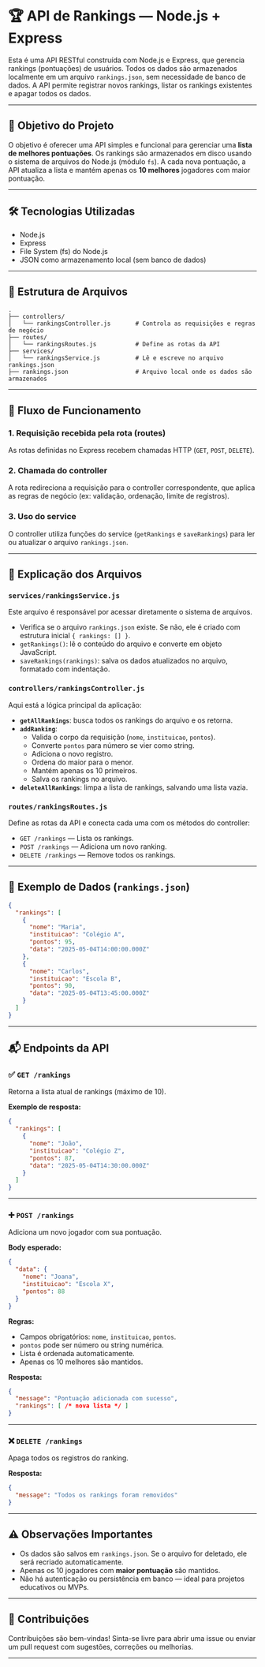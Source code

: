 # 🏆 API de Rankings — Node.js + Express

Esta é uma API RESTful construída com Node.js e Express, que gerencia rankings (pontuações) de usuários. Todos os dados são armazenados localmente em um arquivo `rankings.json`, sem necessidade de banco de dados. A API permite registrar novos rankings, listar os rankings existentes e apagar todos os dados.

---

## 📌 Objetivo do Projeto

O objetivo é oferecer uma API simples e funcional para gerenciar uma **lista de melhores pontuações**. Os rankings são armazenados em disco usando o sistema de arquivos do Node.js (módulo `fs`). A cada nova pontuação, a API atualiza a lista e mantém apenas os **10 melhores** jogadores com maior pontuação.

---

## 🛠️ Tecnologias Utilizadas

- Node.js
- Express
- File System (fs) do Node.js
- JSON como armazenamento local (sem banco de dados)

---

## 📁 Estrutura de Arquivos

```
.
├── controllers/
│   └── rankingsController.js       # Controla as requisições e regras de negócio
├── routes/
│   └── rankingsRoutes.js           # Define as rotas da API
├── services/
│   └── rankingsService.js          # Lê e escreve no arquivo rankings.json
├── rankings.json                   # Arquivo local onde os dados são armazenados
```

---

## 🔄 Fluxo de Funcionamento

### 1. Requisição recebida pela rota (routes)
As rotas definidas no Express recebem chamadas HTTP (`GET`, `POST`, `DELETE`).

### 2. Chamada do controller
A rota redireciona a requisição para o controller correspondente, que aplica as regras de negócio (ex: validação, ordenação, limite de registros).

### 3. Uso do service
O controller utiliza funções do service (`getRankings` e `saveRankings`) para ler ou atualizar o arquivo `rankings.json`.

---

## 📄 Explicação dos Arquivos

### `services/rankingsService.js`
Este arquivo é responsável por acessar diretamente o sistema de arquivos.

- Verifica se o arquivo `rankings.json` existe. Se não, ele é criado com estrutura inicial `{ rankings: [] }`.
- `getRankings()`: lê o conteúdo do arquivo e converte em objeto JavaScript.
- `saveRankings(rankings)`: salva os dados atualizados no arquivo, formatado com indentação.

### `controllers/rankingsController.js`
Aqui está a lógica principal da aplicação:

- **`getAllRankings`**: busca todos os rankings do arquivo e os retorna.
- **`addRanking`**: 
  - Valida o corpo da requisição (`nome`, `instituicao`, `pontos`).
  - Converte `pontos` para número se vier como string.
  - Adiciona o novo registro.
  - Ordena do maior para o menor.
  - Mantém apenas os 10 primeiros.
  - Salva os rankings no arquivo.
- **`deleteAllRankings`**: limpa a lista de rankings, salvando uma lista vazia.

### `routes/rankingsRoutes.js`
Define as rotas da API e conecta cada uma com os métodos do controller:

- `GET /rankings` — Lista os rankings.
- `POST /rankings` — Adiciona um novo ranking.
- `DELETE /rankings` — Remove todos os rankings.

---

## 📑 Exemplo de Dados (`rankings.json`)

```json
{
  "rankings": [
    {
      "nome": "Maria",
      "instituicao": "Colégio A",
      "pontos": 95,
      "data": "2025-05-04T14:00:00.000Z"
    },
    {
      "nome": "Carlos",
      "instituicao": "Escola B",
      "pontos": 90,
      "data": "2025-05-04T13:45:00.000Z"
    }
  ]
}
```

---

## 📬 Endpoints da API

### ✅ `GET /rankings`
Retorna a lista atual de rankings (máximo de 10).

**Exemplo de resposta:**
```json
{
  "rankings": [
    {
      "nome": "João",
      "instituicao": "Colégio Z",
      "pontos": 87,
      "data": "2025-05-04T14:30:00.000Z"
    }
  ]
}
```

---

### ➕ `POST /rankings`
Adiciona um novo jogador com sua pontuação.

**Body esperado:**
```json
{
  "data": {
    "nome": "Joana",
    "instituicao": "Escola X",
    "pontos": 88
  }
}
```

**Regras:**
- Campos obrigatórios: `nome`, `instituicao`, `pontos`.
- `pontos` pode ser número ou string numérica.
- Lista é ordenada automaticamente.
- Apenas os 10 melhores são mantidos.

**Resposta:**
```json
{
  "message": "Pontuação adicionada com sucesso",
  "rankings": [ /* nova lista */ ]
}
```

---

### ❌ `DELETE /rankings`
Apaga todos os registros do ranking.

**Resposta:**
```json
{
  "message": "Todos os rankings foram removidos"
}
```

---

## ⚠️ Observações Importantes

- Os dados são salvos em `rankings.json`. Se o arquivo for deletado, ele será recriado automaticamente.
- Apenas os 10 jogadores com **maior pontuação** são mantidos.
- Não há autenticação ou persistência em banco — ideal para projetos educativos ou MVPs.

---

## 🤝 Contribuições

Contribuições são bem-vindas! Sinta-se livre para abrir uma issue ou enviar um pull request com sugestões, correções ou melhorias.

---